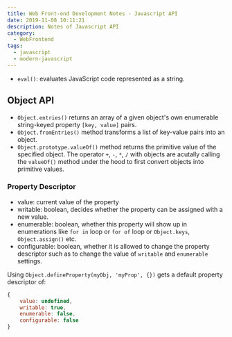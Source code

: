 ```yaml
---
title: Web Front-end Development Notes - Javascript API
date: 2019-11-08 10:11:21
description: Notes of Javascript API
category:
  - WebFrontend
tags:
  - javascript
  - modern-javascript
---
```


- `eval()`: evaluates JavaScript code represented as a string.

## Object API

- `Object.entries()` returns an array of a given object's own enumerable string-keyed property `[key, value]` pairs.
- `Object.fromEntries()` method transforms a list of key-value pairs into an object.
- `Object.prototype.valueOf()` method returns the primitive value of the specified object. The operator `+`, `-`, `*`, `/` with objects are acutally calling the `valueOf()` method under the hood to first convert objects into primitive values.

### Property Descriptor

- value: current value of the property
- writable: boolean, decides whether the property can be assigned with a new value.
- enumerable: boolean, whether this property will show up in enumerations like `for in` loop or `for of` loop or `Object.keys`, `Object.assign()` etc.
- configurable: boolean, whether it is allowed to change the property descriptor such as to change the value of `writable` and `enumerable` settings.

Using `Object.defineProperty(myObj, 'myProp', {})` gets a default property descriptor of:

```javascript
{
    value: undefined,
    writable: true,
    enumerable: false,
    configurable: false
}
```



